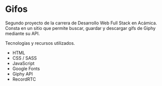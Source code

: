# Gifos

Segundo proyecto de la carrera de Desarrollo Web Full Stack en Acámica.
Consta en un sitio que permite buscar, guardar y descargar gifs de Giphy mediante su API.

Tecnologías y recursos utilizados. 

* HTML
* CSS / SASS
* JavaScript
* Google Fonts
* Giphy API
* RecordRTC
